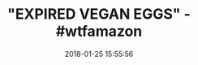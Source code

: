 ---
title: '"EXPIRED VEGAN EGGS" - #wtfamazon'
name: 'Follow Your Heart Egg Vegan, 4 oz'
date: '2018-01-25 15:55:56'
buy_now: >-
  https://www.amazon.com/Follow-Your-Heart-Egg-Vegan/dp/B016V9W6QE?SubscriptionId=AKIAIA5RBQIWQVTCUEUQ&tag=coldcutdeals-20&linkCode=xm2&camp=2025&creative=165953&creativeASIN=B016V9W6QE
description_markdown: |+
  Follow Your Heart Egg Vegan, 4 oz

    - Gluten-free and Non-GMO, Effervesce combines Authenticity and Quality with Elegance and Prestige

tweet_id_str: '956556249780359170'
price: $11.89
you_save: ''
asin: B016V9W6QE
image: 'https://images-na.ssl-images-amazon.com/images/I/51oIqM99opL.jpg'

---